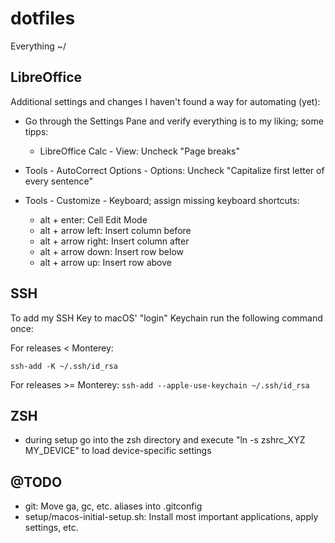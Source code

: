 # dotfiles

Everything ~/


## LibreOffice

Additional settings and changes I haven't found a way for automating (yet):

- Go through the Settings Pane and verify everything is to my liking; some tipps:
  - LibreOffice Calc - View: Uncheck "Page breaks"

- Tools - AutoCorrect Options - Options: Uncheck "Capitalize first letter of every sentence"

- Tools - Customize - Keyboard; assign missing keyboard shortcuts:
  - alt + enter: Cell Edit Mode
  - alt + arrow left: Insert column before
  - alt + arrow right: Insert column after
  - alt + arrow down: Insert row below
  - alt + arrow up: Insert row above


## SSH

To add my SSH Key to macOS' "login" Keychain run the following command once:

For releases < Monterey:

```ssh-add -K ~/.ssh/id_rsa```

For releases >= Monterey:
```ssh-add --apple-use-keychain ~/.ssh/id_rsa```


## ZSH

- during setup go into the zsh directory and execute "ln -s zshrc_XYZ MY_DEVICE" to load device-specific settings


## @TODO

- git: Move ga, gc, etc. aliases into .gitconfig
- setup/macos-initial-setup.sh: Install most important applications, apply settings, etc.
